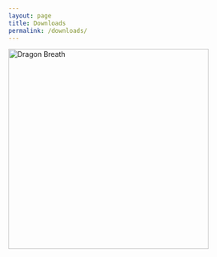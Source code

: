 ```yaml
---
layout: page
title: Downloads
permalink: /downloads/
---
```


[<img src="{{ site.baseurl }}/images/Dragon Breath.png" alt="Dragon Breath" style="width: 400px;"/>](http://mmmcgill1232.itch.io/firey-icon-pack)
